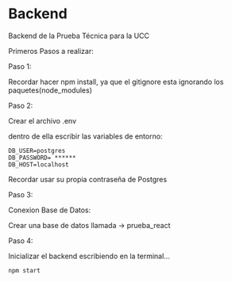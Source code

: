 # Backend

Backend de la Prueba Técnica para la UCC

Primeros Pasos a realizar:

Paso 1:

Recordar hacer npm install, ya que el gitignore esta ignorando los paquetes(node_modules)

Paso 2:

Crear el archivo .env

dentro de ella escribir las variables de entorno:

```
DB_USER=postgres
DB_PASSWORD= ******
DB_HOST=localhost
```

Recordar usar su propia contraseña de Postgres

Paso 3:

Conexion Base de Datos:

Crear una base de datos llamada -> prueba_react

Paso 4:

Inicializar el backend escribiendo en la terminal...

```
npm start
```
